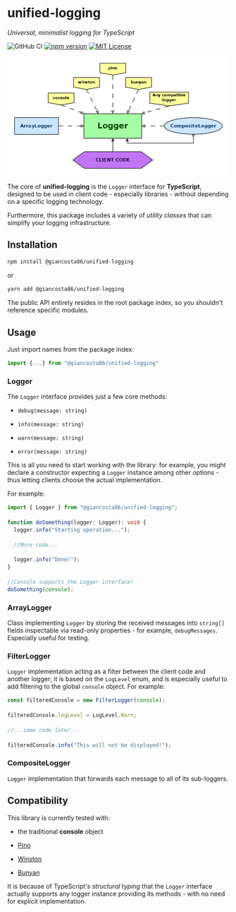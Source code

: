 # unified-logging

_Universal, minimalist logging for TypeScript_

![GitHub CI](https://github.com/giancosta86/unified-logging/actions/workflows/publish-to-npm.yml/badge.svg)
[![npm version](https://badge.fury.io/js/@giancosta86%2Funified-logging.svg)](https://badge.fury.io/js/@giancosta86%2Funified-logging)
[![MIT License](https://img.shields.io/badge/license-MIT-blue.svg?style=flat)](/LICENSE)

![Overview](docs/diagrams/overview.png)

The core of **unified-logging** is the `Logger` interface for **TypeScript**, designed to be used in client code - especially libraries - without depending on a specific logging technology.

Furthermore, this package includes a variety of _utility classes_ that can simplify your logging infrastructure.

## Installation

```bash
npm install @giancosta86/unified-logging
```

or

```bash
yarn add @giancosta86/unified-logging
```

The public API entirely resides in the root package index, so you shouldn't reference specific modules.

## Usage

Just import names from the package index:

```typescript
import {...} from "@giancosta86/unified-logging"
```

### Logger

The `Logger` interface provides just a few core methods:

- `debug(message: string)`

- `info(message: string)`

- `warn(message: string)`

- `error(message: string)`

This is all you need to start working with the library: for example, you might declare a constructor expecting a `Logger` instance among other options - thus letting clients choose the actual implementation.

For example:

```typescript
import { Logger } from "@giancosta86/unified-logging";

function doSomething(logger: Logger): void {
  logger.info("Starting operation...");

  //More code...

  logger.info("Done!");
}

//Console supports the Logger interface!
doSomething(console);
```

### ArrayLogger

Class implementing `Logger` by storing the received messages into `string[]` fields inspectable via read-only properties - for example, `debugMessages`. Especially useful for testing.

### FilterLogger

`Logger` implementation acting as a filter between the client code and another logger; it is based on the `LogLevel` enum, and is especially useful to add filtering to the global `console` object. For example:

```typescript
const filteredConsole = new FilterLogger(console);

filteredConsole.logLevel = LogLevel.Warn;

//...some code later...

filteredConsole.info("This will not be displayed!");
```

### CompositeLogger

`Logger` implementation that forwards each message to all of its sub-loggers.

## Compatibility

This library is currently tested with:

- the traditional **console** object

- [Pino](https://www.npmjs.com/package/pino)

- [Winston](https://www.npmjs.com/package/winston)

- [Bunyan](https://www.npmjs.com/package/bunyan)

It is because of TypeScript's _structural typing_ that the `Logger` interface actually supports any logger instance providing its methods - with no need for explicit implementation.
